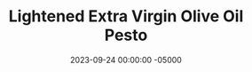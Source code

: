 ---
layout: post
title:  "Lightened Extra Virgin Olive Oil Pesto"
date:   2023-09-24 00:00:00 -05000
categories: 
- Recipes
- Savory Sauces
permalink: /recipes/evoo-pesto
image: /assets/Food/Savory Sauces/EVOO Pesto/evoo-cover.jpg
ing: evoo-ing
facts: evoo-facts
Prep: 10
Rest: 
Cook: 
Source1: https://sweetsavoryandsteph.com/skinny-pesto-sauce/
Source2: 
whisk: https://s.samsungfood.com/jGCmZ
tags: 
- evoo
- lemon
- lemon juice
- spinach
- collard greens
- kale
- chopped
- almond
- peanut
- pistachio
- pine nut
- toasted nut
- extra virgin olive oil
- blend
- sauce
- spread
- pizza
- pasta
Description: If you're after more of a traditional pesto but still want to cut back on a bit of oil, then this pesto recipe is for you. Yes, extra virgin olive oil is a very healthy fat you should be consuming, but too much excess can lead to problems.  I typically prefer some type of pesto as the sauce on my <a href="pizza">Home Oven Baked Pizza</a>  This recipe cuts down on a bit of the oil while still preserving all the taste of the classic.  Each serving is about 45g, or 3 tbsp
Instructions: 
- Add the almonds to a pan over medium heat. Toast the nuts for 2-3 minutes or until lightly fragrant and softened<br><br>

- Add the nuts and the rest of the ingredients to the food processor. Blend until smooth and combined. Thin out with more water if needed, and season with salt to taste<br><br>

- For other pesto variations, see my <a href="creamy-pesto">Creamy Pesto Dip</a> and <a href="avocado-pesto">Avocado Pesto - Vegan and Oil Free</a>
---
